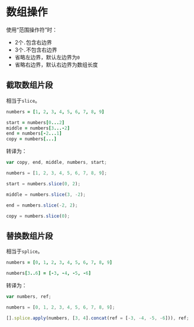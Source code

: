 # 数组操作

使用“范围操作符”时：

-   2个`.`包含右边界
-   3个`.`不包含右边界
-   省略左边界，默认左边界为`0`
-   省略右边界，默认右边界为数组长度

## 截取数组片段

相当于`slice`。

```coffee
numbers = [1, 2, 3, 4, 5, 6, 7, 8, 9]

start = numbers[0...2]
middle = numbers[3...-2]
end = numbers[-2...1]
copy = numbers[...]
```

转译为：

```js
var copy, end, middle, numbers, start;

numbers = [1, 2, 3, 4, 5, 6, 7, 8, 9];

start = numbers.slice(0, 2);

middle = numbers.slice(3, -2);

end = numbers.slice(-2, 2);

copy = numbers.slice(0);
```

## 替换数组片段

相当于`splice`。

```coffee
numbers = [0, 1, 2, 3, 4, 5, 6, 7, 8, 9]

numbers[3..6] = [-3, -4, -5, -6]
```

转译为：

```js
var numbers, ref;

numbers = [0, 1, 2, 3, 4, 5, 6, 7, 8, 9];

[].splice.apply(numbers, [3, 4].concat(ref = [-3, -4, -5, -6])), ref;
```
